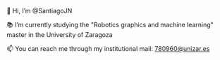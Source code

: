 👋 Hi, I’m @SantiagoJN

📚 I’m currently studying the "Robotics graphics and machine learning" master in the University of Zaragoza

📫 You can reach me through my institutional mail: 780960@unizar.es

<!---
SantiagoJN/SantiagoJN is a ✨ special ✨ repository because its `README.md` (this file) appears on your GitHub profile.
You can click the Preview link to take a look at your changes.
--->

